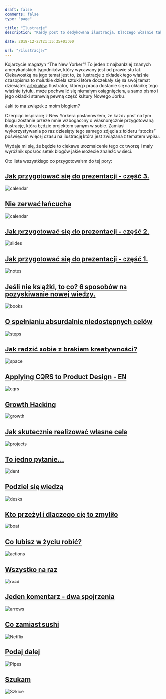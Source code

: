```yaml
---
draft: false
comments: false
type: "page"

title: "Ilustracje"
description: "Każdy post to dedykowana ilustracja. Dlaczego właśnie tak?"

date: 2018-12-27T21:35:35+01:00

url: "/ilustracje/"
---
```


Kojarzycie magazyn “The New Yorker”? To jeden z najbardziej znanych amerykańskich tygodników, który wydawany jest od prawie stu lat. Ciekawostką na jego temat jest to, że ilustracje z okładek tego właśnie czasopisma to malutkie dzieła sztuki które doczekały się na swój temat dziesiątek [artykułów](https://lithub.com/20-iconic-new-yorker-covers/). Ilustrator, którego praca dostanie się na okładkę tego właśnie tytułu, może pochwalić się niemałym osiągnięciem, a samo pismo i jego okładki stanowią pewną część kultury Nowego Jorku.

Jaki to ma związek z moim blogiem?

Czerpiąc inspirację z New Yorkera postanowiłem, że każdy post na tym blogu zostanie przeze mnie wzbogacony o własnoręcznie przygotowaną ilustrację, która będzie projektem samym w sobie. Zamiast wykorzystywania po raz dziesiąty tego samego zdjęcia z folderu “stocks” poświęcam więcej czasu na ilustrację która jest związana z tematem wpisu.

Wydaje mi się, że będzie to ciekawe urozmaicenie tego co tworzę i mały wyróżnik spośród setek blogów jakie możecie znaleźć w sieci.

Oto lista wszystkiego co przygotowałem do tej pory:

## [Jak przygotować się do prezentacji - część 3.](/posts/jak-radzic-sobie-ze-stresem-prezentacje/)

![calendar](/images/how-to-talks/speaking.jpg)

## [Nie zerwać łańcucha](/posts/nie-zerwac-lancucha/)

![calendar](/images/calendar.png)

## [Jak przygotować się do prezentacji - część 2.](/posts/jak-robic-dobre-slajdy-prezentacje/)

![slides](/images/how-to-talks/slides.gif)

## [Jak przygotować się do prezentacji - część 1.](/posts/przygotowanie-prezentacji/)

![notes](/images/how-to-talks/notes.png)


## [Jeśli nie książki, to co? 6 sposobów na pozyskiwanie nowej wiedzy.](/posts/co-zamiast-ksiazek/)

![books](/images/books.png)

## [O spełnianiu absurdalnie niedostępnych celów](/posts/spelnianie-niedostepnych-marzen/)

![steps](/images/steps.png)

## [Jak radzić sobie z brakiem kreatywności?](/posts/jak-radzic-sobie-z-brakiem-kreatywnosci/)

![space](/images/space.png)

## [Applying CQRS to Product Design - EN](/posts/applying-cqrs-to-product-design/)

![cqrs](/images/cqrs.png)

## [Growth Hacking](/posts/growth-hacking/)

![growth](/images/growth.png)

## [Jak skutecznie realizować własne cele](/posts/jak-skutecznie-realizowac-cele/)

![projects](/images/projects.jpg)

## [To jedno pytanie...](/posts/czym-jest-learney-agregator-wiedzy/)

![dent](/images/dent.png)

## [Podziel się wiedzą](/posts/co-daje-dzielenie-sie-wiedza/)

![desks](/images/desks.png)

## [Kto przeżył i dlaczego cię to zmyliło](/posts/czym-jest-survivorship-bias/)

![boat](/images/boat.png)

## [Co lubisz w życiu robić?](/posts/wartosci-wlasna-kariera/)

![actions](/images/actions.png)

## [Wszystko na raz](/posts/wszystko-na-raz/)

![road](/images/road.png)

## [Jeden komentarz - dwa spojrzenia](/posts/jak-reagowac-na-krytyke/)

![arrows](/images/arrows.png)

## [Co zamiast sushi](/posts/kultura-netflixa/)

![Netflix](/images/netflix.png)

## [Podaj dalej](/posts/zajecie-programisty/)

![Pipes](/images/pipes.png)

## [Szukam](/posts/szukam/)

![Szkice](/images/sketches.png)